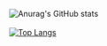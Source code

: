 ![Anurag's GitHub stats](https://github-readme-stats.vercel.app/api?username=dgrfps&count_private=true&show_icons=true&include_all_commits=true)
<br />
<br />
[![Top Langs](https://github-readme-stats.vercel.app/api/top-langs/?username=dgrfps&langs_count=10)](https://github.com/anuraghazra/github-readme-stats)
